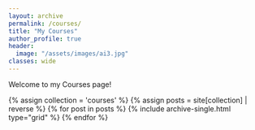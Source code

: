 ```yaml
---
layout: archive
permalink: /courses/
title: "My Courses"
author_profile: true
header:
  image: "/assets/images/ai3.jpg"
classes: wide
---
```

<!--classes: wide-->
Welcome to my Courses page!

<div class="grid__wrapper">
  {% assign collection = 'courses' %}
  {% assign posts = site[collection] | reverse %}
  {% for post in posts %}
    {% include archive-single.html type="grid" %}
  {% endfor %}
</div>
